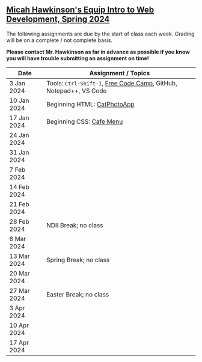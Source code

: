 [Micah Hawkinson's Equip Intro to Web Development, Spring 2024](readme.md)
---

The following assignments are due by the start of class each week. Grading will be on a complete / not complete basis. 

**Please contact Mr. Hawkinson as far in advance as possible if you know you will have trouble submitting an assignment on time!**

| Date | Assignment / Topics |
| ---  |  ---                |
3 Jan 2024|Tools: `Ctrl-Shift-I`, [Free Code Camp](www.freecodecamp.org), GitHub, Notepad++, VS Code 
10 Jan 2024|Beginning HTML: [CatPhotoApp](https://www.freecodecamp.org/learn/2022/responsive-web-design/learn-html-by-building-a-cat-photo-app)
17 Jan 2024|Beginning CSS: [Cafe Menu](https://www.freecodecamp.org/learn/2022/responsive-web-design/learn-basic-css-by-building-a-cafe-menu)
24 Jan 2024|
31 Jan 2024|
7 Feb 2024|
14 Feb 2024|
21 Feb 2024|
28 Feb 2024|NDII Break; no class
6 Mar 2024|
13 Mar 2024|Spring Break; no class
20 Mar 2024|
27 Mar 2024|Easter Break; no class
3 Apr 2024|
10 Apr 2024|
17 Apr 2024|